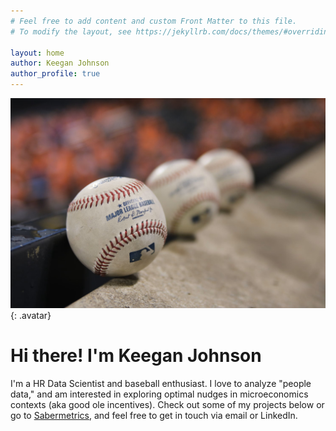 ```yaml
---
# Feel free to add content and custom Front Matter to this file.
# To modify the layout, see https://jekyllrb.com/docs/themes/#overriding-theme-defaults

layout: home
author: Keegan Johnson
author_profile: true
---
```

![keegan johnson](/assets/images/baseballs.jpg){: .avatar}
# Hi there! I'm Keegan Johnson
I'm a HR Data Scientist and baseball enthusiast. I love to analyze "people data," and am interested in exploring optimal nudges in microeconomics contexts (aka good ole incentives). Check out some of my projects below or go to [Sabermetrics](/saber), and feel free to get in touch via email or LinkedIn.